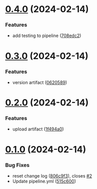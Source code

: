 # [0.4.0](https://github.com/sas-cavalier/greetings-ci/compare/v0.3.0...v0.4.0) (2024-02-14)


### Features

* add testing to pipeline ([708edc2](https://github.com/sas-cavalier/greetings-ci/commit/708edc2dfcd29951b63e6a944a1540f36ab035a4))



# [0.3.0](https://github.com/sas-cavalier/greetings-ci/compare/v0.2.0...v0.3.0) (2024-02-14)


### Features

* version artifact ([0620589](https://github.com/sas-cavalier/greetings-ci/commit/0620589c5058195afaa80cbc479baa9506c15bf6))



# [0.2.0](https://github.com/sas-cavalier/greetings-ci/compare/v0.1.0...v0.2.0) (2024-02-14)


### Features

* upload artifact ([1f494a0](https://github.com/sas-cavalier/greetings-ci/commit/1f494a03d8b82148b8a2d5ba89f9fb008b2c2c0f))



# [0.1.0](https://github.com/sas-cavalier/greetings-ci/compare/515c600cf1797dfa8aae04c37695d8b104cf349a...v0.1.0) (2024-02-14)


### Bug Fixes

* reset change log ([806c9f3](https://github.com/sas-cavalier/greetings-ci/commit/806c9f3a9e486edf139653047e61dbaed7ef769f)), closes [#2](https://github.com/sas-cavalier/greetings-ci/issues/2)
* Update pipeline.yml ([515c600](https://github.com/sas-cavalier/greetings-ci/commit/515c600cf1797dfa8aae04c37695d8b104cf349a))



